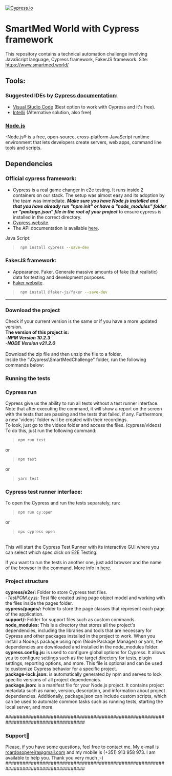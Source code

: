 [![Cypress.io](https://img.shields.io/badge/tested%20with-Cypress-04C38E.svg)](https://www.cypress.io/)

# SmartMed World with Cypress framework
This repository contains a technical automation challenge involving JavaScript language, Cypress framework, FakerJS framework.
Site: https://www.smartmed.world/

## Tools:
### Suggested IDEs by [Cypress documentation](https://docs.cypress.io/guides/tooling/IDE-integration.html#Extensions-amp-Plugins):

- [Visual Studio Code](https://code.visualstudio.com/) (Best option to work with Cypress and it's free). 
- [Intellij](https://www.jetbrains.com/idea/?var=1) (Alternative solution, also free)

### [Node.js](https://nodejs.org/en/)
-Node.js® is a free, open-source, cross-platform JavaScript runtime environment that lets developers create servers, web apps, command line tools and scripts.

## Dependencies
### Official cypress framework:
- Cypress is a real game changer in e2e testing. It runs inside 2 containers on our stack. The setup was almost easy and its adoption by the team was immediate. *__Make sure you have Node.js installed and that you have already run "npm init" or have a "node_modules" folder or "package.json" file in the root of your project__* to ensure cypress is installed in the correct directory.
- [Cypress website](https://www.cypress.io/).
- The API documentation is available [here](https://docs.cypress.io/api/api/table-of-contents.html).

Java Script:
> ```bash
>  npm install cypress --save-dev
> ```


### FakerJS framework:
- Appearance. Faker. Generate massive amounts of fake (but realistic) data for testing and development purposes.
- [Faker website](https://fakerjs.dev/guide/).
> ```bash
>  npm install @faker-js/faker --save-dev
> ```
---

### Download the project
Check if your current version is the same or if you have a more updated version.<br> 
__The version of this project is:__<br>
-__*NPM Version 10.2.3*__<br>
-__*NODE Version v21.2.0*__<br>
<br>
Download the zip file and then unzip the file to a folder.<br>
Inside the "\Cypress\SmartMedChallenge" folder, run the following commands below:

### Running the tests
### Cypress run
Cypress give us the ability to run all tests without a test runner interface. Note that after executing the command, it will show a report on the screen with the tests that are passing and the tests that failed, if any. Furthermore, a new 'videos' folder will be created with their recordings.<br> 
To look, just go to the videos folder and access the files. (cypress/videos)<br>
To do this, just run the following command:<br>
> ```bash
> npm run test
> ```
or
> ```bash
> npm test
> ```
or
> ```bash
> yarn test
> ```

### Cypress test runner interface:
To open the Cypress and run the tests separately, run:
> ```bash
> npm run cy:open 
> ```
or
> ```bash
> npx cypress open
> ```

<br>
This will start the Cypress Test Runner with its interactive GUI where you can select which spec click on E2E Testing.

If you want to run the tests in another one, just add browser and the name of the browser in the command. More info in [here](https://docs.cypress.io/guides/guides/launching-browsers#Browsers).

### Project structure

__cypress/e2e/:__ Folder to store Cypress test files.<br>
-*TestPOM.cy.js:* Test file created using page object model and working with the files inside the pages folder.<br>
__cypress/pages/:__ Folder to store the page classes that represent each page of the application.<br>
__support/:__ Folder for support files such as custom commands.<br>
__node_modules:__ This is a directory that stores all the project's dependencies, including the libraries and tools that are necessary for Cypress and other packages installed in the project to work. When you install a Node.js package using npm (Node Package Manager) or yarn, the dependencies are downloaded and installed in the node_modules folder.<br>
__cypress.config.js:__ is used to configure global options for Cypress. It allows you to configure settings such as the target directory for tests, plugin settings, reporting options, and more. This file is optional and can be used to customize Cypress behavior for a specific project.<br>
__package-lock.json:__ is automatically generated by npm and serves to lock specific versions of all project dependencies.<br>
__package.json:__ is a manifest file for your Node.js project. It contains project metadata such as name, version, description, and information about project dependencies. Additionally, package.json can include custom scripts, which can be used to automate common tasks such as running tests, starting the local server, and more.<br>

####################################################################################
### Support🚀
Please, if you have some questions, feel free to contact me. My e-mail is rcardosopereira@gmail.com and my mobile is (+351) 913 958 973.
I am available to help you.
Thank you very much ;-)
####################################################################################
